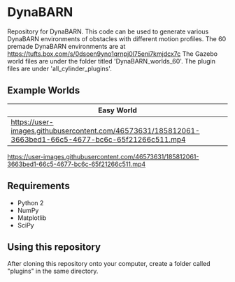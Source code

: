 # DynaBARN
Repository for DynaBARN. This code can be used to generate various DynaBARN environments of obstacles with different motion profiles. The 60 premade DynaBARN environments are at https://tufts.box.com/s/0dsoen9yno1qrnpj0l75eni7kmjdcx7c
The Gazebo world files are under the folder titled 'DynaBARN_worlds_60'. The plugin files are under 'all_cylinder_plugins'.
## Example Worlds
| Easy World  | 
| ------------- | 
| https://user-images.githubusercontent.com/46573631/185812061-3663bed1-66c5-4677-bc6c-65f21266c511.mp4 | 





https://user-images.githubusercontent.com/46573631/185812061-3663bed1-66c5-4677-bc6c-65f21266c511.mp4




## Requirements
* Python 2
* NumPy
* Matplotlib
* SciPy
## Using this repository
After cloning this repository onto your computer, create a folder called "plugins" in the same directory. 
